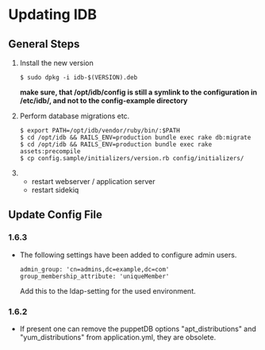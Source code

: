 # Updating IDB

## General Steps

1.	Install the new version

		$ sudo dpkg -i idb-$(VERSION).deb

	**make sure, that /opt/idb/config is still a symlink to the configuration in /etc/idb/, and not to the config-example directory**

2.	Perform database migrations etc.

		$ export PATH=/opt/idb/vendor/ruby/bin/:$PATH
		$ cd /opt/idb && RAILS_ENV=production bundle exec rake db:migrate
		$ cd /opt/idb && RAILS_ENV=production bundle exec rake assets:precompile
		$ cp config.sample/initializers/version.rb config/initializers/

3.	- restart webserver / application server
	- restart sidekiq

## Update Config File

### 1.6.3

- 	The following settings have been added to configure admin users.

		admin_group: 'cn=admins,dc=example,dc=com'
		group_membership_attribute: 'uniqueMember'

	Add this to the ldap-setting for the used environment.

### 1.6.2

* If present one can remove the puppetDB options "apt_distributions" and "yum_distributions" from application.yml, they are obsolete.
